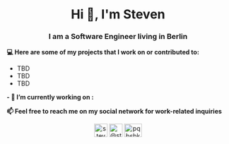 <h1 align="center">Hi 👋, I'm Steven</h1>
<h3 align="center">I am a Software Engineer living in Berlin</h3>

**💻 Here are some of my projects that I work on or contributed to:**
- TBD
- TBD
- TBD

**- 🔭 I’m currently working on :**

**📫 Feel free to reach me on my social network for work-related inquiries**
<p align="center"> 
<a href="https://linkedin.com/in/steven-mi" target="blank"><img align="center" src="https://cdn.jsdelivr.net/npm/simple-icons@3.0.1/icons/linkedin.svg" alt="steven-mi" height="30" width="30" /></a>
<a href="https://medium.com/@stevenmi" target="blank"><img align="center" src="https://cdn.jsdelivr.net/npm/simple-icons@3.0.1/icons/medium.svg" alt="@stevenmi" height="30" width="30" /></a>
<a href="https://twitter.com/pqbsbk" target="blank"><img align="center" src="https://cdn.jsdelivr.net/npm/simple-icons@3.0.1/icons/twitter.svg" alt="pqbsbk" height="30" width="40" /></a>
</p>
